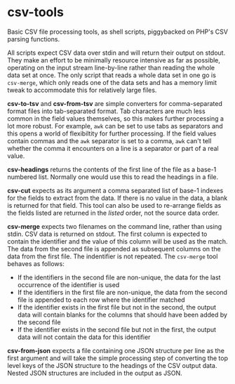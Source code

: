 # csv-tools
Basic CSV file processing tools, as shell scripts, piggybacked on PHP's CSV
parsing functions.

All scripts expect CSV data over stdin and will return their output on stdout.
They make an effort to be minimally resource intensive as far as possible,
operating on the input stream line-by-line rather than reading the whole data
set at once. The only script that reads a whole data set in one go is
`csv-merge`, which only reads one of the data sets and has a memory limit tweak
to accommodate this for relatively large files.

**csv-to-tsv** and **csv-from-tsv** are simple converters for comma-separated
format files into tab-separated format. Tab characters are much less common in
the field values themselves, so this makes further processing a lot more
robust. For example, `awk` can be set to use tabs as separators and this opens
a world of flexibiltity for further processing. If the field values contain
commas and the `awk` separator is set to a comma, `awk` can't tell whether the
comma it encounters on a line is a separator or part of a real value.

**csv-headings** returns the contents of the first line of the file as a base-1
numbered list. Normally one would use this to read the headings in a file.

**csv-cut** expects as its argument a comma separated list of base-1 indexes
for the fields to extract from the data. If there is no value in the data, a
blank is returned for that field. This tool can also be used to re-arrange
fields as the fields listed are returned in the *listed* order, not the source
data order.

**csv-merge** expects two filenames on the command line, rather than using
stdin. CSV data is returned on stdout. The first column is expected to contain
the identifier and the value of this column will be used as the match. The data
from the second file is appended as subsequent columns on the data from the
first file. The indentifier is not repeated. The `csv-merge` tool behaves as
follows:

- If the identifiers in the second file are non-unique, the data for the last
  occurrence of the identifier is used
- If the identifiers in the first file are non-unique, the data from the second
  file is appended to each row where the identifier matched
- If the identifier exists in the first file but not in the second, the output
  data will contain blanks for the columns that should have been added by the
  second file
- If the identifier exists in the second file but not in the first, the output
  data will not contain the data for this identifier

**csv-from-json** expects a file containing one JSON structure per line as the
first argument and will take the simple processing step of converting the top
level keys of the JSON structure to the headings of the CSV output data. Nested
JSON structures are included in the output as JSON.
